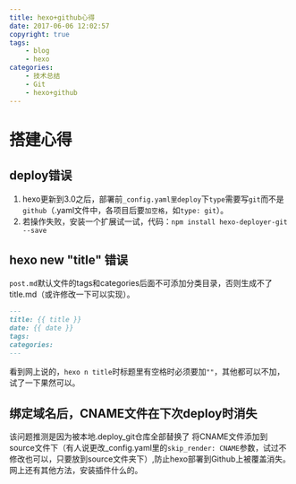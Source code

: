 ```yaml
---
title: hexo+github心得
date: 2017-06-06 12:02:57
copyright: true
tags:
	- blog
	- hexo
categories:
	- 技术总结
	- Git
	- hexo+github
---
```

# 搭建心得

## deploy错误
1. hexo更新到3.0之后，部署前`_config.yaml里deploy`下`type`需要写`git`而不是`github`（.yaml文件中，各项目后要`加空格`，如`type: git`）。
2. 若操作失败，安装一个扩展试一试，代码：`npm install hexo-deployer-git --save`

<!-- more -->
## hexo new "title" 错误
`post.md`默认文件的tags和categories后面不可添加分类目录，否则生成不了title.md（或许修改一下可以实现）。
```markdown
---
title: {{ title }}
date: {{ date }}
tags:
categories:
---
```
看到网上说的，`hexo n title`时标题里有空格时必须要加`""`，其他都可以不加，试了一下果然可以。

## 绑定域名后，CNAME文件在下次deploy时消失
该问题推测是因为被本地.deploy_git仓库全部替换了
将CNAME文件添加到source文件下（有人说更改_config.yaml里的`skip_render: CNAME`参数，试过不修改也可以，只要放到source文件夹下）,防止hexo部署到Github上被覆盖消失。网上还有其他方法，安装插件什么的。